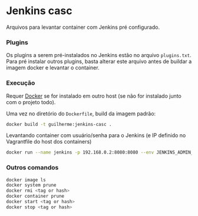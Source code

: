 # Jenkins casc

Arquivos para levantar container com Jenkins pré configurado.

### Plugins
Os plugins a serem pré-instalados no Jenkins estão no arquivo ``plugins.txt``. 
Para pré instalar outros plugins, basta alterar este arquivo antes de buildar a imagem docker e levantar o container.


### Execução
Requer [Docker](https://www.docker.com/) se for instalado em outro host (se não for instalado junto com o projeto todo).

Uma vez no diretório do ``Dockerfile``, build da imagem padrão:
```sh
docker build -t guilherme:jenkins-casc .
```

Levantando container com usuário/senha para o Jenkins (e IP definido no Vagrantfile do host dos containers)
```sh
docker run --name jenkins -p 192.168.0.2:8080:8080 --env JENKINS_ADMIN_ID=admin --env JENKINS_ADMIN_PASSWORD=password guilherme:jenkins-casc
```

### Outros comandos
```sh
docker image ls
docker system prune
docker rmi <tag or hash>
docker container prune
docker start <tag or hash>
docker stop <tag or hash>
```